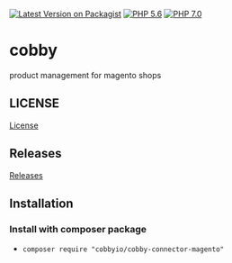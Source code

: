 [![Latest Version on Packagist](https://img.shields.io/packagist/v/mash2/cobby-magento.svg?style=flat-square)](https://packagist.org/packages/mash2/cobby-magento) 
[![PHP 5.6](https://img.shields.io/badge/php-5.6-blue.svg)](http://www.php.net)
[![PHP 7.0](https://img.shields.io/badge/php-7.0-blue.svg)](http://www.php.net)

# cobby
product management for magento shops

## LICENSE
[License](LICENSE.md)

## Releases
[Releases](https://github.com/cobbyio/cobby-connector-magento/releases)


## Installation
### Install with composer package
* ``composer require "cobbyio/cobby-connector-magento"``

